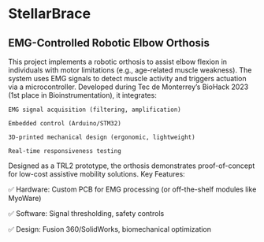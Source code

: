 # StellarBrace
## EMG-Controlled Robotic Elbow Orthosis
This project implements a robotic orthosis to assist elbow flexion in individuals with motor limitations (e.g., age-related muscle weakness). The system uses EMG signals to detect muscle activity and triggers actuation via a microcontroller. Developed during Tec de Monterrey’s BioHack 2023 (1st place in Bioinstrumentation), it integrates:

    EMG signal acquisition (filtering, amplification)

    Embedded control (Arduino/STM32)

    3D-printed mechanical design (ergonomic, lightweight)

    Real-time responsiveness testing

Designed as a TRL2 prototype, the orthosis demonstrates proof-of-concept for low-cost assistive mobility solutions.
Key Features:

✅ Hardware: Custom PCB for EMG processing (or off-the-shelf modules like MyoWare)

✅ Software: Signal thresholding, safety controls

✅ Design: Fusion 360/SolidWorks, biomechanical optimization
